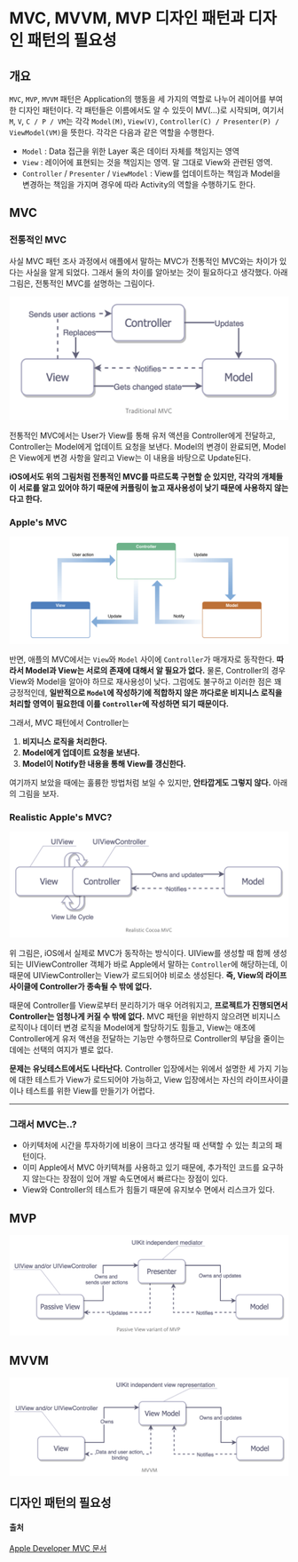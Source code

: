 # MVC, MVVM, MVP 디자인 패턴과 디자인 패턴의 필요성

## 개요

`MVC`, `MVP`, `MVVM` 패턴은 Application의 행동을 세 가지의 역할로 나누어 레이어를 부여한 디자인 패턴이다. 각 패턴들은 이름에서도 알 수 있듯이 MV(…)로 시작되며, 여기서 `M`, `V`, `C / P / VM`는 각각 `Model(M)`, `View(V)`, `Controller(C) / Presenter(P) / ViewModel(VM)`을 뜻한다. 각각은 다음과 같은 역할을 수행한다.

* `Model` : Data 접근을 위한 Layer 혹은 데이터 자체를 책임지는 영역
* `View` : 레이어에 표현되는 것을 책임지는 영역. 말 그대로 View와 관련된 영역.
* `Controller` / `Presenter` / `ViewModel` : View를 업데이트하는 책임과 Model을 변경하는 책임을 가지며 경우에 따라 Activity의 역할을 수행하기도 한다. 

## MVC

### 전통적인 MVC

사실 MVC 패턴 조사 과정에서 애플에서 말하는 MVC가 전통적인 MVC와는 차이가 있다는 사실을 알게 되었다. 그래서 둘의 차이를 알아보는 것이 필요하다고 생각했다. 아래 그림은, 전통적인 MVC를 설명하는 그림이다.

![traditional-mvc](./Resources/Traditional_MVC.png)

전통적인 MVC에서는 User가 View를 통해 유저 액션을 Controller에게 전달하고, Controller는 Model에게 업데이트 요청을 보낸다. Model의 변경이 완료되면, Model은 View에게 변경 사항을 알리고 View는 이 내용을 바탕으로 Update된다.

**iOS에서도 위의 그림처럼 전통적인 MVC를 따르도록 구현할 순 있지만, 각각의 개체들이 서로를 알고 있어야 하기 때문에 커플링이 높고 재사용성이 낮기 때문에 사용하지 않는다고 한다.**

### Apple's MVC

![apple-mvc](./Resources/Apple_MVC.png)

반면, 애플의 MVC에서는 `View`와 `Model` 사이에 `Controller`가 매개자로 동작한다. **따라서 Model과 View는 서로의 존재에 대해서 알 필요가 없다.** 물론, Controller의 경우 View와 Model을 알아야 하므로 재사용성이 낮다. 그럼에도 불구하고 이러한 점은 꽤 긍정적인데, **일반적으로 `Model`에 작성하기에 적합하지 않은 까다로운 비지니스 로직을 처리할 영역이 필요한데 이를 `Controller`에 작성하면 되기 때문이다.**

그래서, MVC 패턴에서 Controller는  
1. **비지니스 로직을 처리한다.**
2. **Model에게 업데이트 요청을 보낸다.**
3. **Model이 Notify한 내용을 통해 View를 갱신한다.**

여기까지 보았을 때에는 훌륭한 방법처럼 보일 수 있지만, **안타깝게도 그렇지 않다.** 아래의 그림을 보자.

### Realistic Apple's MVC?

![realistic-mvc](./Resources/Realistic_MVC.png)

위 그림은, iOS에서 실제로 MVC가 동작하는 방식이다. UIView를 생성할 때 함께 생성되는 UIViewController 객체가 바로 Apple에서 말하는 `Controller`에 해당하는데, 이 때문에 UIViewController는 View가 로드되어야 비로소 생성된다. **즉, View의 라이프사이클에 Controller가 종속될 수 밖에 없다.** 

때문에 Controller를 View로부터 분리하기가 매우 어려워지고, **프로젝트가 진행되면서 Controller는 엄청나게 커질 수 밖에 없다.** MVC 패턴을 위반하지 않으려면 비지니스 로직이나 데이터 변경 로직을 Model에게 할당하기도 힘들고, View는 애초에 Controller에게 유저 액션을 전달하는 기능만 수행하므로 Controller의 부담을 줄이는데에는 선택의 여지가 별로 없다. 

**문제는 유닛테스트에서도 나타난다.** Controller 입장에서는 위에서 설명한 세 가지 기능에 대한 테스트가 View가 로드되어야 가능하고, View 입장에서는 자신의 라이프사이클이나 테스트를 위한 View를 만들기가 어렵다.

---

### 그래서 MVC는..?

* 아키텍처에 시간을 투자하기에 비용이 크다고 생각될 때 선택할 수 있는 최고의 패턴이다.
* 이미 Apple에서 MVC 아키텍쳐를 사용하고 있기 때문에, 추가적인 코드를 요구하지 않는다는 장점이 있어 개발 속도면에서 빠르다는 장점이 있다. 
* View와 Controller의 테스트가 힘들기 때문에 유지보수 면에서 리스크가 있다.

## MVP

![traditional-mvp](./Resources/MVP.png)

## MVVM

![mvvm](./Resources/MVVM.png)

## 디자인 패턴의 필요성

#### 출처

[Apple Developer MVC 문서](https://developer.apple.com/library/content/documentation/General/Conceptual/DevPedia-CocoaCore/MVC.html)
